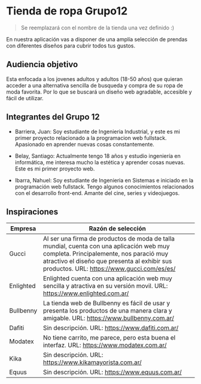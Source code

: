 # Tienda de ropa Grupo12
> Se reemplazará con el nombre de la tienda una vez definido :)

En nuestra aplicación vas a disponer de una amplía selección de prendas con diferentes diseños para cubrir todos tus gustos.

## Audiencia objetivo

Esta enfocada a los jovenes adultos y adultos (18-50 años) que quieran acceder a una alternativa sencilla de busqueda y compra de su ropa de moda favorita. Por lo que se buscará un diseño web agradable, accesible y fácil de utilizar. 

## Integrantes del Grupo 12

- Barriera, Juan: Soy estudiante de Ingenieria Industrial, y este es mi primer proyecto relacionado a la programacion web fullstack. Apasionado en aprender nuevas cosas constantemente.



- Belay, Santiago: Actualmente tengo 18 años y estudio ingeniería en informática, me interesa mucho la estética y aprender cosas nuevas. Este es mi primer proyecto web.



- Ibarra, Nahuel: Soy estudiante de Ingenieria en Sistemas e iniciado en la programación web fullstack.  Tengo algunos conocimientos relacionados con el desarrollo front-end. Amante del cine, series y videojuegos.


## Inspiraciones


 Empresa    | Razón de selección
----------- | -----------
 Gucci      | Al ser una firma de productos de moda de talla mundial, cuenta con una aplicación web muy completa. Principalemente, nos paració muy atractivo el diseño que presenta al exhibir sus productos. URL: https://www.gucci.com/es/es/
 Enlighted  | Enlighted cuenta con una aplicación web muy sencilla y atractiva en su versión movil. URL: https://www.enlighted.com.ar/
 Bullbenny  | La tienda web de Bullbenny es fácil de usar y presenta los productos de una manera clara y amigable. URL: https://www.bullbenny.com.ar/
 Dafiti     | Sin descripción. URL: https://www.dafiti.com.ar/
 Modatex    | No tiene carrito, me parece, pero esta buena el interfaz. URL: https://www.modatex.com.ar/
 Kika       | Sin descripción. URL: https://www.kikamayorista.com.ar/
 Equus      | Sin descripción. URL: https://www.equus.com.ar/
